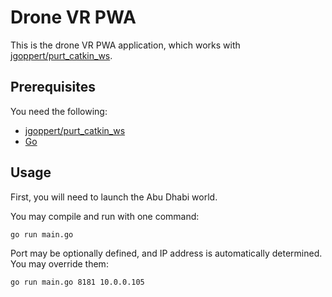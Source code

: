 # Drone VR PWA

This is the drone VR PWA application, which works with
[jgoppert/purt\_catkin\_ws].

## Prerequisites

You need the following:

- [jgoppert/purt\_catkin\_ws]
- [Go]

[jgoppert/purt\_catkin\_ws]: https://github.com/jgoppert/purt_catkin_ws
[Go]: https://golang.org

## Usage

First, you will need to launch the Abu Dhabi world.

You may compile and run with one command:

```sh
go run main.go
```

Port may be optionally defined, and IP address is automatically
determined. You may override them:

```sh
go run main.go 8181 10.0.0.105
```


